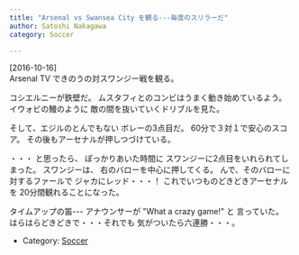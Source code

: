 ```yaml
---
title: "Arsenal vs Swansea City を観る---毎度のスリラーだ"
author: Satoshi Nakagawa
category: Soccer

---
```


[2016-10-16]  
Arsenal TV できのうの対スワンジー戦を観る。

 コシエルニーが鉄壁だ。
ムスタフィとのコンビはうまく動き始めているよう。
イウォビの鰻のように
敵の間を抜いていくドリブルを見た。

そして、エジルのとんでもない
ボレーの3点目だ。
60分で３対１で安心のスコア。
その後もアーセナルが押しつづけている。

<!--more-->

 ・・・
と思ったら、
ぽっかりあいた時間に
スワンジーに2点目をいれられてしまった。
スワンジーは、
右のバローを中心に押してくる。
んで、そのバローに対するファールで
ジャカにレッド・・・！
これでいつものどきどきアーセナルを
20分間観れることになった。

 タイムアップの笛---
アナウンサーが "What a crazy game!" と
言っていた。
はらはらどきどきで・・・それでも
気がついたら六連勝・・・。

- Category: [Soccer](/categories.html#Soccer)

